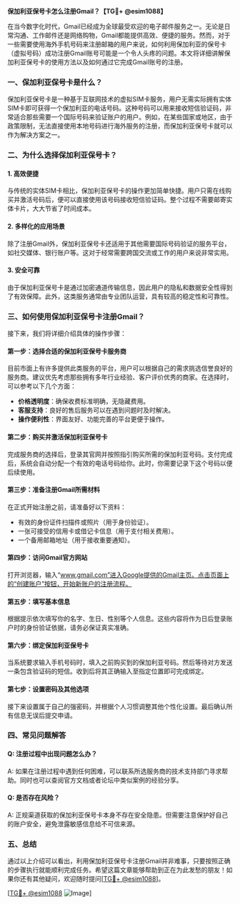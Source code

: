 **保加利亚保号卡怎么注册Gmail？【TG💪+ @esim1088】**

在当今数字化时代，Gmail已经成为全球最受欢迎的电子邮件服务之一。无论是日常沟通、工作邮件还是网络购物，Gmail都能提供高效、便捷的服务。然而，对于一些需要使用海外手机号码来注册邮箱的用户来说，如何利用保加利亚的保号卡（虚拟号码）成功注册Gmail账号可能是一个令人头疼的问题。本文将详细讲解保加利亚保号卡的使用方法以及如何通过它完成Gmail账号的注册。

### 一、保加利亚保号卡是什么？

保加利亚保号卡是一种基于互联网技术的虚拟SIM卡服务，用户无需实际拥有实体SIM卡即可获得一个保加利亚的电话号码。这种号码可以用来接收短信验证码，非常适合那些需要一个国际号码来验证账户的用户。例如，在某些国家或地区，由于政策限制，无法直接使用本地号码进行海外服务的注册，而保加利亚保号卡就可以作为解决方案之一。

### 二、为什么选择保加利亚保号卡？

#### 1. 高效便捷
与传统的实体SIM卡相比，保加利亚保号卡的操作更加简单快捷。用户只需在线购买并激活号码后，便可以直接使用该号码接收短信验证码。整个过程不需要邮寄实体卡片，大大节省了时间成本。

#### 2. 多样化的应用场景
除了注册Gmail外，保加利亚保号卡还适用于其他需要国际号码验证的服务平台，如社交媒体、银行账户等。这对于经常需要跨国交流或工作的用户来说非常实用。

#### 3. 安全可靠
由于保加利亚保号卡是通过加密通道传输信息，因此用户的隐私和数据安全性得到了有效保障。此外，这类服务通常由专业团队运营，具有较高的稳定性和可靠性。

### 三、如何使用保加利亚保号卡注册Gmail？

接下来，我们将详细介绍具体的操作步骤：

#### 第一步：选择合适的保加利亚保号卡服务商
目前市面上有许多提供此类服务的平台，用户可以根据自己的需求挑选信誉良好的服务商。建议优先考虑那些拥有多年行业经验、客户评价优秀的商家。在选择时，可以参考以下几个方面：
- **价格透明度**：确保收费标准明确，无隐藏费用。
- **客服支持**：良好的售后服务可以在遇到问题时及时解决。
- **操作便利性**：界面友好、功能完善的平台更便于操作。

#### 第二步：购买并激活保加利亚保号卡
完成服务商的选择后，登录其官网并按照指引购买所需的保加利亚号码。支付完成后，系统会自动分配一个有效的电话号码给你。此时，你需要记录下这个号码以便后续使用。

#### 第三步：准备注册Gmail所需材料
在正式开始注册之前，请准备好以下资料：
- 有效的身份证件扫描件或照片（用于身份验证）。
- 一张可接受的信用卡或借记卡信息（用于支付相关费用）。
- 一个备用邮箱地址（用于接收重要通知）。

#### 第四步：访问Gmail官方网站
打开浏览器，输入“www.gmail.com”进入Google提供的Gmail主页。点击页面上的“创建账户”按钮，开始新账户的注册流程。

#### 第五步：填写基本信息
根据提示依次填写你的名字、生日、性别等个人信息。这些内容将作为日后登录账户时的身份验证依据，请务必保证真实准确。

#### 第六步：绑定保加利亚保号卡
当系统要求输入手机号码时，填入之前购买到的保加利亚号码。然后等待对方发送一条包含验证码的短信。收到后将其正确输入至指定位置即可完成绑定。

#### 第七步：设置密码及其他选项
接下来设置属于自己的强密码，并根据个人习惯调整其他个性化设置。最后确认所有信息无误后提交申请。

### 四、常见问题解答

#### Q: 注册过程中出现问题怎么办？
A: 如果在注册过程中遇到任何困难，可以联系所选服务商的技术支持部门寻求帮助。同时也可以查阅官方文档或者论坛中类似案例的经验分享。

#### Q: 是否存在风险？
A: 正规渠道获取的保加利亚保号卡本身不存在安全隐患。但需要注意保护好自己的账户安全，避免泄露敏感信息给不可信来源。

### 五、总结

通过以上介绍可以看出，利用保加利亚保号卡注册Gmail并非难事，只要按照正确的步骤执行就能顺利完成任务。希望这篇文章能够帮助到正在为此发愁的朋友！如果你还有其他疑问，欢迎随时提问[[TG💪+ @esim1088](https://t.me/s/esim1088)]。

[[TG💪+ @esim1088](https://t.me/s/esim1088) ![Image](https://i.postimg.cc/4NQfJmqS/Snipaste-2025-05-13-00-14-12.png)]